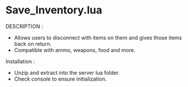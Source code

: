 # Save_Inventory.lua
DESCRIPTION : 
- Allows users to disconnect with items on them and gives those items back on return. 
- Compatible with ammo, weapons, food and more. 

Installation : 

- Unzip and extract into the server lua folder. 
- Check console to ensure initialization.
